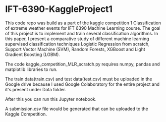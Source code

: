 # IFT-6390-KaggleProject1

This code repo was build as a part of the kaggle competition 1 Classification of extreme weather events for IFT 6390 Machine Learning course. The goal of this project is to implement and train several classification algorithms. In this paper, I present a comparative study of different machine learning supervised classification techniques Logistic Regression from scratch, Support Vector Machine (SVM), Random Forests, XGBoost and Light Gradient Boosting (LGBM). 

The code kaggle_competition_MLR_scratch.py requires numpy, pandas and matplotlib libraries to run.

The train data(train.csv) and test data(test.csv) must be uploaded in the Google drive because I used Google Colaboratory for the entire project and it's present under Data folder.

After this you can run this Jupyter notebook.

A submission.csv file would be generated that can be uploaded to the Kaggle Competition.




